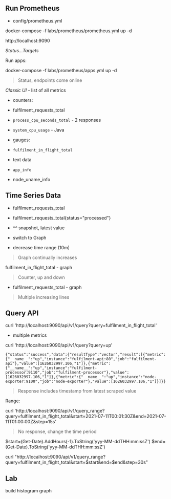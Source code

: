 
## Run Prometheus

- config/prometheus.yml

docker-compose -f labs/prometheus/prometheus.yml up -d

http://localhost:9090

_Status...Targets_

Run apps:

docker-compose -f labs/prometheus/apps.yml up -d

> Status, endpoints come online

_Classic UI_ - list of all metrics

- counters:
- fulfilment_requests_total
- `process_cpu_seconds_total` - 2 responses
- `system_cpu_usage` - Java

- gauges:
- `fulfilment_in_flight_total`

- text data
- `app_info`
- node_uname_info 

## Time Series Data

- fulfilment_requests_total
- fulfilment_requests_total{status="processed"}
- ^^ snapshot, latest value

- switch to Graph
- decrease time range (10m)

> Graph continually increases

fulfilment_in_flight_total - graph 

> Counter, up and down


- fulfilment_requests_total - graph
 
 > Multiple increasing lines

 ## Query API

 curl 'http://localhost:9090/api/v1/query?query=fulfilment_in_flight_total'

 - multiple metrics

curl 'http://localhost:9090/api/v1/query?query=up'

```
{"status":"success","data":{"resultType":"vector","result":[{"metric":{"__name__":"up","instance":"fulfilment-api:80","job":"fulfilment-api"},"value":[1626032997.106,"1"]},{"metric":{"__name__":"up","instance":"fulfilment-processor:9110","job":"fulfilment-processor"},"value":[1626032997.106,"1"]},{"metric":{"__name__":"up","instance":"node-exporter:9100","job":"node-exporter"},"value":[1626032997.106,"1"]}]}}
```

> Response includes timestamp from latest scraped value

Range:

curl 'http://localhost:9090/api/v1/query_range?query=fulfilment_in_flight_total&start=2021-07-11T00:01:30Z&end=2021-07-11T01:00:00Z&step=15s'

> No response, change the time period

$start=(Get-Date).AddHours(-1).ToString('yyy-MM-ddTHH:mm:ssZ') 
$end=(Get-Date).ToString('yyy-MM-ddTHH:mm:ssZ')

curl "http://localhost:9090/api/v1/query_range?query=fulfilment_in_flight_total&start=$start&end=$end&step=30s"

## Lab

build histogram graph